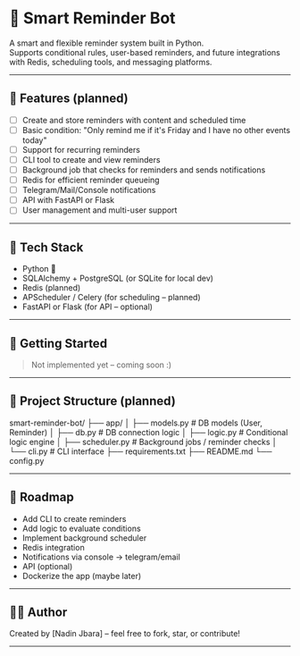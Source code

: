 # 🧠 Smart Reminder Bot

A smart and flexible reminder system built in Python.  
Supports conditional rules, user-based reminders, and future integrations with Redis, scheduling tools, and messaging platforms.

---

## 📌 Features (planned)

- [ ] Create and store reminders with content and scheduled time  
- [ ] Basic condition: "Only remind me if it's Friday and I have no other events today"  
- [ ] Support for recurring reminders  
- [ ] CLI tool to create and view reminders  
- [ ] Background job that checks for reminders and sends notifications  
- [ ] Redis for efficient reminder queueing  
- [ ] Telegram/Mail/Console notifications  
- [ ] API with FastAPI or Flask  
- [ ] User management and multi-user support  

---

## 🧱 Tech Stack

- Python 🐍  
- SQLAlchemy + PostgreSQL (or SQLite for local dev)  
- Redis (planned)  
- APScheduler / Celery (for scheduling – planned)  
- FastAPI or Flask (for API – optional)  

---

## 🚀 Getting Started

> Not implemented yet – coming soon :)

---

## 📂 Project Structure (planned)

smart-reminder-bot/
├── app/
│   ├── models.py        # DB models (User, Reminder)
│   ├── db.py            # DB connection logic
│   ├── logic.py         # Conditional logic engine
│   ├── scheduler.py     # Background jobs / reminder checks
│   └── cli.py           # CLI interface
├── requirements.txt
├── README.md
└── config.py



---

## 📆 Roadmap

- Add CLI to create reminders  
- Add logic to evaluate conditions  
- Implement background scheduler  
- Redis integration  
- Notifications via console → telegram/email  
- API (optional)  
- Dockerize the app (maybe later)  

---

## 👩‍💻 Author

Created by [Nadin Jbara] – feel free to fork, star, or contribute!

---

